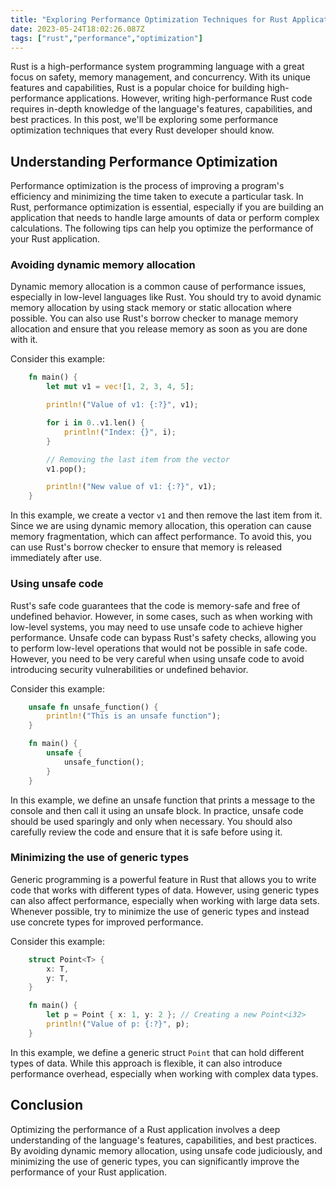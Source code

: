 ```yaml
---
title: "Exploring Performance Optimization Techniques for Rust Applications"
date: 2023-05-24T18:02:26.087Z
tags: ["rust","performance","optimization"]
---
```


Rust is a high-performance system programming language with a great focus on safety, memory management, and concurrency. With its unique features and capabilities, Rust is a popular choice for building high-performance applications. However, writing high-performance Rust code requires in-depth knowledge of the language's features, capabilities, and best practices. In this post, we'll be exploring some performance optimization techniques that every Rust developer should know.

## Understanding Performance Optimization

Performance optimization is the process of improving a program's efficiency and minimizing the time taken to execute a particular task. In Rust, performance optimization is essential, especially if you are building an application that needs to handle large amounts of data or perform complex calculations. The following tips can help you optimize the performance of your Rust application.

### Avoiding dynamic memory allocation

Dynamic memory allocation is a common cause of performance issues, especially in low-level languages like Rust. You should try to avoid dynamic memory allocation by using stack memory or static allocation where possible. You can also use Rust's borrow checker to manage memory allocation and ensure that you release memory as soon as you are done with it.

Consider this example:

```rust
	fn main() {
		let mut v1 = vec![1, 2, 3, 4, 5];

		println!("Value of v1: {:?}", v1);

		for i in 0..v1.len() {
			println!("Index: {}", i);
		}

		// Removing the last item from the vector
		v1.pop();

		println!("New value of v1: {:?}", v1);
	}
```

In this example, we create a vector `v1` and then remove the last item from it. Since we are using dynamic memory allocation, this operation can cause memory fragmentation, which can affect performance. To avoid this, you can use Rust's borrow checker to ensure that memory is released immediately after use.

### Using unsafe code

Rust's safe code guarantees that the code is memory-safe and free of undefined behavior. However, in some cases, such as when working with low-level systems, you may need to use unsafe code to achieve higher performance. Unsafe code can bypass Rust's safety checks, allowing you to perform low-level operations that would not be possible in safe code. However, you need to be very careful when using unsafe code to avoid introducing security vulnerabilities or undefined behavior.

Consider this example:

```rust
	unsafe fn unsafe_function() {
		println!("This is an unsafe function");
	}

	fn main() {
		unsafe {
			unsafe_function();
		}
	}
```

In this example, we define an unsafe function that prints a message to the console and then call it using an unsafe block. In practice, unsafe code should be used sparingly and only when necessary. You should also carefully review the code and ensure that it is safe before using it.

### Minimizing the use of generic types

Generic programming is a powerful feature in Rust that allows you to write code that works with different types of data. However, using generic types can also affect performance, especially when working with large data sets. Whenever possible, try to minimize the use of generic types and instead use concrete types for improved performance.

Consider this example:

```rust
	struct Point<T> {
		x: T,
		y: T,
	}

	fn main() {
		let p = Point { x: 1, y: 2 }; // Creating a new Point<i32>
		println!("Value of p: {:?}", p);
	}
```

In this example, we define a generic struct `Point` that can hold different types of data. While this approach is flexible, it can also introduce performance overhead, especially when working with complex data types.

## Conclusion

Optimizing the performance of a Rust application involves a deep understanding of the language's features, capabilities, and best practices. By avoiding dynamic memory allocation, using unsafe code judiciously, and minimizing the use of generic types, you can significantly improve the performance of your Rust application. 
